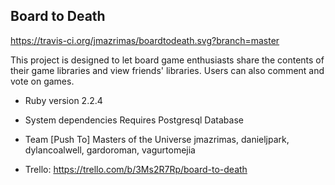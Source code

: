 ## Board to Death
https://travis-ci.org/jmazrimas/boardtodeath.svg?branch=master

This project is designed to let board game enthusiasts share the contents of their game libraries and view friends' libraries. Users can also comment and vote on games.

* Ruby version
  2.2.4

* System dependencies
  Requires Postgresql Database

* Team
  [Push To] Masters of the Universe
  jmazrimas, danieljpark, dylancoalwell, gardoroman, vagurtomejia

* Trello:
  https://trello.com/b/3Ms2R7Rp/board-to-death

